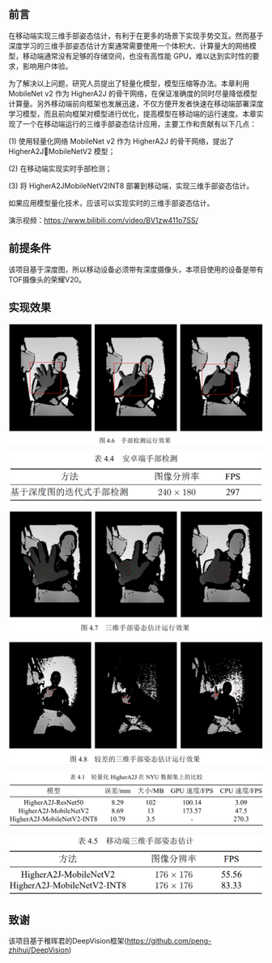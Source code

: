 ## 前言

在移动端实现三维手部姿态估计，有利于在更多的场景下实现手势交互。然而基于深度学习的三维手部姿态估计方案通常需要使用一个体积大、计算量大的网络模型，移动端通常没有足够的存储空间，也没有高性能 GPU，难以达到实时性的要求，影响用户体验。

为了解决以上问题，研究人员提出了轻量化模型，模型压缩等办法。本章利用MobileNet v2 作为 HigherA2J 的骨干网络，在保证准确度的同时尽量降低模型计算量。另外移动端前向框架也发展迅速，不仅方便开发者快速在移动端部署深度学习模型，而且前向框架对模型进行优化，提高模型在移动端的运行速度。本章实现了一个在移动端运行的三维手部姿态估计应用，主要工作和贡献有以下几点：

(1) 使用轻量化网络 MobileNet v2 作为 HigherA2J 的骨干网络，提出了 HigherA2JMobileNetV2 模型；

(2) 在移动端实现实时手部检测；

(3) 将 HigherA2J­MobileNetV2­INT8 部署到移动端，实现三维手部姿态估计。

如果应用模型量化技术，应该可以实现实时的三维手部姿态估计。

演示视频：https://www.bilibili.com/video/BV1zw411o7SS/

## 前提条件

该项目基于深度图，所以移动设备必须带有深度摄像头，本项目使用的设备是带有TOF摄像头的荣耀V20。

## 实现效果

![手部检测](./img/hand_detector.png)

![手部检测效率](./img/hand_detector_speed.png)

![较近的手部姿态估计](./img/hand_pose_estimation_good.png)

![较远的手部姿态估计](./img/hand_pose_estimation_bad.png)

![在PC上的比较](./img/HigherA2J_NYU.png)

![在手机上的比较](./img/HigherA2J_Mobile.png)

## 致谢

该项目基于稚晖君的DeepVision框架(https://github.com/peng-zhihui/DeepVision)